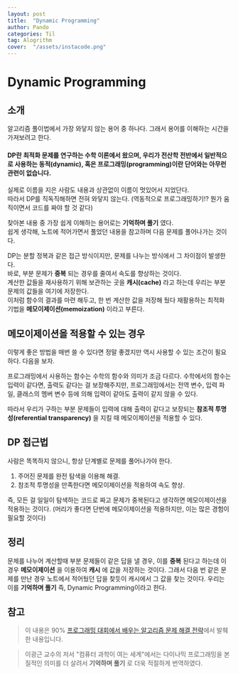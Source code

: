 ```yaml
---
layout: post
title:  "Dynamic Programming"
author: Pando
categories: Til
tag: Alogrithm
cover:  "/assets/instacode.png"
---
```


# Dynamic Programming

## 소개
알고리즘 풀이법에서 가장 와닿지 않는 용어 중 하나다. 그래서 용어를 이해하는 시간을 가져보려고 한다.  

#### DP란 최적화 문제를 연구하는 수학 이론에서 왔으며, 우리가 전산학 전반에서 일반적으로 사용하는 동적(dynamic), 혹은 프로그래밍(programming)이란 단어와는 아무런 관련이 없습니다.

실제로 이름을 지은 사람도 내용과 상관없이 이름이 멋있어서 지었단다.  
따라서 DP를 직독직해하면 전혀 와닿지 않는다. (역동적으로 프로그래밍하기!? 뭔가 움직이면서 코드를 짜야 할 것 같다)

찾아본 내용 중 가장 쉽게 이해하는 용어로는 __기억하며 풀기__ 였다.  
쉽게 생각해, 노트에 적어가면서 풀었던 내용을 참고하며 다음 문제를 풀어나가는 것이다.

DP는 분할 정복과 같은 접근 방식이지만, 문제를 나누는 방식에서 그 차이점이 발생한다.  
바로, 부분 문제가 __중복__ 되는 경우를 줄여서 속도를 향상하는 것이다.  
계산한 값들을 재사용하기 위해 보관하는 곳을 __캐시(cache)__ 라고 하는데 우리는 부분 문제의 값들을 여기에 저장한다.  
이처럼 함수의 결과를 마련 해두고, 한 번 계산한 값을 저장해 뒀다 재활용하는 최적화 기법을 __메모이제이션(memoization)__ 이라고 부른다.

## 메모이제이션을 적용할 수 있는 경우
이렇게 좋은 방법을 매번 쓸 수 있다면 정말 좋겠지만 역시 사용할 수 있는 조건이 필요하다. 다음을 보자.  

프로그래밍에서 사용하는 함수는 수학의 함수와 의미가 조금 다르다. 수학에서의 함수는 입력이 같다면, 출력도 같다는 걸 보장해주지만, 프로그래밍에서는 전역 변수, 입력 파일, 클래스의 멤버 변수 등에 의해 입력이 같아도 출력이 같지 않을 수 있다.

따라서 우리가 구하는 부분 문제들이 입력에 대해 출력이 같다고 보장되는 __참조적 투명성(referential transparency)__ 을 지킬 때 메모이제이션을 적용할 수 있다.

## DP 접근법
사람은 똑똑하지 않으니, 항상 단계별로 문제를 풀어나가야 한다.

1. 주어진 문제를 완전 탐색을 이용해 해결.
2. 참조적 투명성을 만족한다면 메모이제이션을 적용하여 속도 향상.

즉, 모든 걸 일일이 탐색하는 코드로 짜고 문제가 중복된다고 생각하면 메모이제이션을 적용하는 것이다. (머리가 좋다면 단번에 메모이제이션을 적용하지만, 이는 많은 경험이 필요할 것이다)

## 정리
문제를 나누어 계산할때 부분 문제들이 같은 답을 낼 경우, 이를 __중복__ 된다고 하는데 이 경우 __메모이제이션__ 을 이용하여 __캐시__ 에 값을 저장하는 것이다. 그래서 다음 번 같은 문제를 만난 경우 노트에서 적어뒀던 답을 찾듯이 캐시에서 그 값을 찾는 것이다. 우리는 이를 __기억하며 풀기__ 즉, Dynamic Programming이라고 한다.

## 참고
> 이 내용은 90% [프로그래밍 대회에서 배우는 알고리즘 문제 해결 전략](http://book.algospot.com/toc.html)에서 발췌한 내용입니다.

> 이광근 교수의 저서 "컴퓨터 과학이 여는 세계"에서는 다이나믹 프로그래밍을 본질적인 의미를 더 살려서 __기억하며 풀기__ 로 더욱 적절하게 번역하였다.
